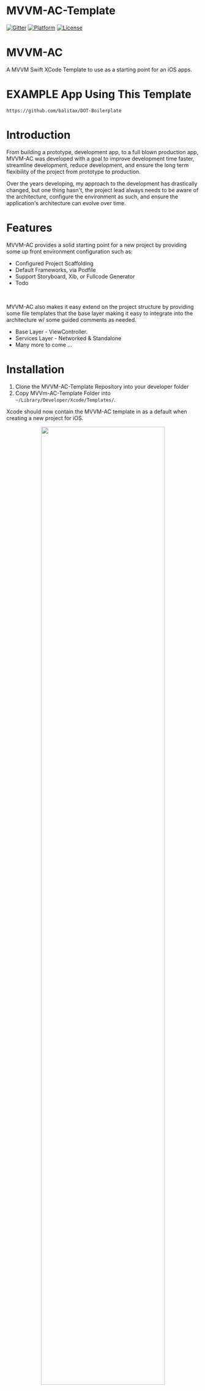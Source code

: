 # MVVM-AC-Template

[![Gitter](https://badges.gitter.im/MVVM-AC-Template/Lobby.svg)](https://gitter.im/MVVM-AC-Template/Lobby?utm_source=badge&utm_medium=badge&utm_campaign=pr-badge&utm_content=badge)
[![Platform](https://img.shields.io/badge/platform-ios-lightgrey.svg)](https://github.com/balitax/MVVM-AC-Template/)
[![License](https://img.shields.io/badge/license-MIT-343434.svg)](https://github.com/balitax/MVVM-AC-Template/)

# MVVM-AC

A MVVM Swift XCode Template to use as a starting point for an iOS apps.

# EXAMPLE App Using This Template
```
https://github.com/balitax/DOT-Boilerplate
```

# Introduction

From building a prototype, development app, to a full blown production app, MVVM-AC was developed with a goal to improve development time faster, streamline development, reduce development, and ensure the long term flexibility of the project from prototype to production.

Over the years developing, my approach to the development has drastically changed, but one thing hasn't, the project lead always needs to be aware of the architecture, configure the environment as such, and ensure the application's architecture can evolve over time.

# Features

MVVM-AC provides a solid starting point for a new project by providing some up front environment configuration such as:

* Configured Project Scaffolding
* Default Frameworks, via Podfile
* Support Storyboard, Xib, or Fullcode Generator
* Todo

<br />

MVVM-AC also makes it easy extend on the project structure by providing some file templates that the base layer making it easy to integrate into the architecture w/ some guided comments as needed.

* Base Layer - ViewController.
* Services Layer -  Networked & Standalone
* Many more to come ...

# Installation

1. Clone the MVVM-AC-Template Repository into your developer folder
2. Copy MVVm-AC-Template Folder into `~/Library/Developer/Xcode/Templates/`.


Xcode should now contain the MVVM-AC template in as a default when creating a new project for iOS.

<p align="center">
<img align="center"  src="https://user-images.githubusercontent.com/1490342/33815350-438ad068-de63-11e7-8234-79a58ddcb1c2.png?raw=true" width="80%" height="80%" />
</p>

# Create Project

It's as simple as selecting the MVVM-AC template, and following the usual process in creating a new project. Once created,
the project will ask to input Model name and View Type `(Storyboard, Xib File, or Fullcode)` to
generate a pre-configured scaffolding as follows.

<p align="center">
<img align="center" src="https://user-images.githubusercontent.com/1490342/33815386-8f0643ec-de63-11e7-83b3-a52fb3539db4.png?raw=true" width="80%" height="80%" />
</p>

After the project has been created, the first step is to download, and install, the latest frameworks by navigating to the 
project's root directory, and running the following command:

```
// iOS
pod init or
pod install  `when you ready init pod library`
```

The last step to perform is to build (⌘B) the project in Xcode, with an expected failure on the first try,
and a successful one on the next.
